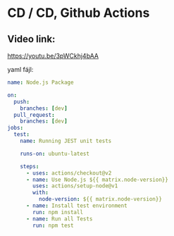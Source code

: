 # CD / CD, Github Actions

## Video link:

https://youtu.be/3pWCkhj4bAA

yaml fájl:

```yaml
name: Node.js Package

on:
  push:
    branches: [dev]
  pull_request:
    branches: [dev]
jobs:
  test:
    name: Running JEST unit tests

    runs-on: ubuntu-latest

    steps:
      - uses: actions/checkout@v2
      - name: Use Node.js ${{ matrix.node-version}}
        uses: actions/setup-node@v1
        with:
          node-version: ${{ matrix.node-version}}
      - name: Install test environment
        run: npm install
      - name: Run all Tests
        run: npm test
```
